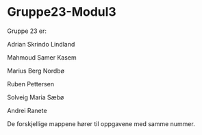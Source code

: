 # Gruppe23-Modul3
Gruppe 23 er:

Adrian Skrindo Lindland

Mahmoud Samer Kasem

Marius Berg Nordbø

Ruben Pettersen

Solveig Maria Sæbø

Andrei Ranete

De forskjellige mappene hører til oppgavene med samme nummer.
